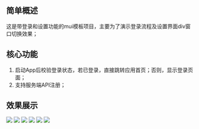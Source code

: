 ## 简单概述
这是带登录和设置功能的mui模板项目，主要为了演示登录流程及设置界面div窗口切换效果；

## 核心功能
1. 启动App后校验登录状态，若已登录，直接跳转应用首页；否则，显示登录页面；
2. 支持服务端API注册；

## 效果展示

<img src="https://raw.githubusercontent.com/sectong/yidongyiapp/master/images/welcome1.png">
<img src="https://raw.githubusercontent.com/sectong/yidongyiapp/master/images/welcome2.png">
<img src="https://raw.githubusercontent.com/sectong/yidongyiapp/master/images/welcome3.png">
<img src="https://raw.githubusercontent.com/sectong/yidongyiapp/master/images/reg.png">
<img src="https://raw.githubusercontent.com/sectong/yidongyiapp/master/images/login.png">
<img src="https://raw.githubusercontent.com/sectong/yidongyiapp/master/images/settting.png">